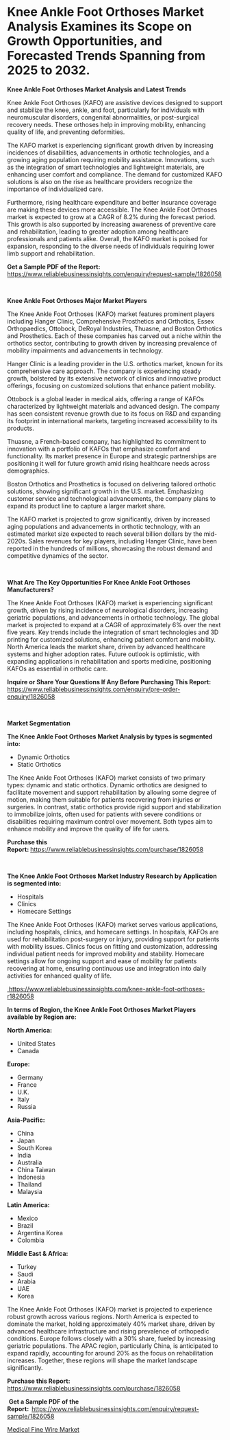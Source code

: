 <p><h1>Knee Ankle Foot Orthoses Market Analysis Examines its Scope on Growth Opportunities, and Forecasted Trends Spanning from 2025 to 2032.</h1></p><p><strong>Knee Ankle Foot Orthoses Market Analysis and Latest Trends</strong></p>
<p><p>Knee Ankle Foot Orthoses (KAFO) are assistive devices designed to support and stabilize the knee, ankle, and foot, particularly for individuals with neuromuscular disorders, congenital abnormalities, or post-surgical recovery needs. These orthoses help in improving mobility, enhancing quality of life, and preventing deformities.</p><p>The KAFO market is experiencing significant growth driven by increasing incidences of disabilities, advancements in orthotic technologies, and a growing aging population requiring mobility assistance. Innovations, such as the integration of smart technologies and lightweight materials, are enhancing user comfort and compliance. The demand for customized KAFO solutions is also on the rise as healthcare providers recognize the importance of individualized care.</p><p>Furthermore, rising healthcare expenditure and better insurance coverage are making these devices more accessible. The Knee Ankle Foot Orthoses market is expected to grow at a CAGR of 8.2% during the forecast period. This growth is also supported by increasing awareness of preventive care and rehabilitation, leading to greater adoption among healthcare professionals and patients alike. Overall, the KAFO market is poised for expansion, responding to the diverse needs of individuals requiring lower limb support and rehabilitation.</p></p>
<p><strong>Get a Sample PDF of the Report:&nbsp;</strong> <a href="https://www.reliablebusinessinsights.com/enquiry/request-sample/1826058?utm_campaign=2296&utm_medium=2&utm_source=Github&utm_content=ia&utm_term=03032025&utm_id=knee-ankle-foot-orthoses">https://www.reliablebusinessinsights.com/enquiry/request-sample/1826058</a></p>
<p>&nbsp;</p>
<p><strong>Knee Ankle Foot Orthoses Major Market Players</strong></p>
<p><p>The Knee Ankle Foot Orthoses (KAFO) market features prominent players including Hanger Clinic, Comprehensive Prosthetics and Orthotics, Essex Orthopaedics, Ottobock, DeRoyal Industries, Thuasne, and Boston Orthotics and Prosthetics. Each of these companies has carved out a niche within the orthotics sector, contributing to growth driven by increasing prevalence of mobility impairments and advancements in technology.</p><p>Hanger Clinic is a leading provider in the U.S. orthotics market, known for its comprehensive care approach. The company is experiencing steady growth, bolstered by its extensive network of clinics and innovative product offerings, focusing on customized solutions that enhance patient mobility.</p><p>Ottobock is a global leader in medical aids, offering a range of KAFOs characterized by lightweight materials and advanced design. The company has seen consistent revenue growth due to its focus on R&D and expanding its footprint in international markets, targeting increased accessibility to its products.</p><p>Thuasne, a French-based company, has highlighted its commitment to innovation with a portfolio of KAFOs that emphasize comfort and functionality. Its market presence in Europe and strategic partnerships are positioning it well for future growth amid rising healthcare needs across demographics.</p><p>Boston Orthotics and Prosthetics is focused on delivering tailored orthotic solutions, showing significant growth in the U.S. market. Emphasizing customer service and technological advancements, the company plans to expand its product line to capture a larger market share.</p><p>The KAFO market is projected to grow significantly, driven by increased aging populations and advancements in orthotic technology, with an estimated market size expected to reach several billion dollars by the mid-2020s. Sales revenues for key players, including Hanger Clinic, have been reported in the hundreds of millions, showcasing the robust demand and competitive dynamics of the sector.</p></p>
<p>&nbsp;</p>
<p><strong>What Are The Key Opportunities For Knee Ankle Foot Orthoses Manufacturers?</strong></p>
<p><p>The Knee Ankle Foot Orthoses (KAFO) market is experiencing significant growth, driven by rising incidence of neurological disorders, increasing geriatric populations, and advancements in orthotic technology. The global market is projected to expand at a CAGR of approximately 6% over the next five years. Key trends include the integration of smart technologies and 3D printing for customized solutions, enhancing patient comfort and mobility. North America leads the market share, driven by advanced healthcare systems and higher adoption rates. Future outlook is optimistic, with expanding applications in rehabilitation and sports medicine, positioning KAFOs as essential in orthotic care.</p></p>
<p><strong>Inquire or Share Your Questions If Any Before Purchasing This Report:</strong> <a href="https://www.reliablebusinessinsights.com/enquiry/pre-order-enquiry/1826058?utm_campaign=2296&utm_medium=2&utm_source=Github&utm_content=ia&utm_term=03032025&utm_id=knee-ankle-foot-orthoses">https://www.reliablebusinessinsights.com/enquiry/pre-order-enquiry/1826058</a></p>
<p>&nbsp;</p>
<p><strong>Market Segmentation</strong></p>
<p><strong>The Knee Ankle Foot Orthoses Market Analysis by types is segmented into:</strong></p>
<p><ul><li>Dynamic Orthotics</li><li>Static Orthotics</li></ul></p>
<p><p>The Knee Ankle Foot Orthoses (KAFO) market consists of two primary types: dynamic and static orthotics. Dynamic orthotics are designed to facilitate movement and support rehabilitation by allowing some degree of motion, making them suitable for patients recovering from injuries or surgeries. In contrast, static orthotics provide rigid support and stabilization to immobilize joints, often used for patients with severe conditions or disabilities requiring maximum control over movement. Both types aim to enhance mobility and improve the quality of life for users.</p></p>
<p><strong>Purchase this Report:&nbsp;</strong><a href="https://www.reliablebusinessinsights.com/purchase/1826058?utm_campaign=2296&utm_medium=2&utm_source=Github&utm_content=ia&utm_term=03032025&utm_id=knee-ankle-foot-orthoses">https://www.reliablebusinessinsights.com/purchase/1826058</a></p>
<p>&nbsp;</p>
<p><strong>The Knee Ankle Foot Orthoses Market Industry Research by Application is segmented into:</strong></p>
<p><ul><li>Hospitals</li><li>Clinics</li><li>Homecare Settings</li></ul></p>
<p><p>The Knee Ankle Foot Orthoses (KAFO) market serves various applications, including hospitals, clinics, and homecare settings. In hospitals, KAFOs are used for rehabilitation post-surgery or injury, providing support for patients with mobility issues. Clinics focus on fitting and customization, addressing individual patient needs for improved mobility and stability. Homecare settings allow for ongoing support and ease of mobility for patients recovering at home, ensuring continuous use and integration into daily activities for enhanced quality of life.</p></p>
<p><a href="https://www.reliablebusinessinsights.com/knee-ankle-foot-orthoses-r1826058?utm_campaign=2296&utm_medium=2&utm_source=Github&utm_content=ia&utm_term=03032025&utm_id=knee-ankle-foot-orthoses">&nbsp;https://www.reliablebusinessinsights.com/knee-ankle-foot-orthoses-r1826058</a></p>
<p><strong>In terms of Region, the Knee Ankle Foot Orthoses Market Players available by Region are:</strong></p>
<p>
    <p> <strong> North America: </strong>
        <ul>
            <li>United States</li>
            <li>Canada</li>
        </ul>
        </p> 
    <p> <strong> Europe: </strong>
        <ul>
            <li>Germany</li>
            <li>France</li>
            <li>U.K.</li>
            <li>Italy</li>
            <li>Russia</li>
        </ul>
        </p> 
    <p> <strong> Asia-Pacific: </strong>
        <ul>
            <li>China</li>
            <li>Japan</li>
            <li>South Korea</li>
            <li>India</li>
            <li>Australia</li>
            <li>China Taiwan</li>
            <li>Indonesia</li>
            <li>Thailand</li>
            <li>Malaysia</li>
        </ul>
        </p> 
    <p> <strong> Latin America: </strong>
        <ul>
            <li>Mexico</li>
            <li>Brazil</li>
            <li>Argentina Korea</li>
            <li>Colombia</li>
        </ul>
        </p> 
    <p> <strong> Middle East & Africa: </strong>
        <ul>
            <li>Turkey</li>
            <li>Saudi</li>
            <li>Arabia</li>
            <li>UAE</li>
            <li>Korea</li>
        </ul>
    </p>
    </p>
<p><p>The Knee Ankle Foot Orthoses (KAFO) market is projected to experience robust growth across various regions. North America is expected to dominate the market, holding approximately 40% market share, driven by advanced healthcare infrastructure and rising prevalence of orthopedic conditions. Europe follows closely with a 30% share, fueled by increasing geriatric populations. The APAC region, particularly China, is anticipated to expand rapidly, accounting for around 20% as the focus on rehabilitation increases. Together, these regions will shape the market landscape significantly.</p></p>
<p><strong>Purchase this Report: </strong><a href="https://www.reliablebusinessinsights.com/purchase/1826058?utm_campaign=2296&utm_medium=2&utm_source=Github&utm_content=ia&utm_term=03032025&utm_id=knee-ankle-foot-orthoses">https://www.reliablebusinessinsights.com/purchase/1826058</a></p>
<p>&nbsp;<strong>Get a Sample PDF of the Report:&nbsp;&nbsp;</strong><a href="https://www.reliablebusinessinsights.com/enquiry/request-sample/1826058?utm_campaign=2296&utm_medium=2&utm_source=Github&utm_content=ia&utm_term=03032025&utm_id=knee-ankle-foot-orthoses">https://www.reliablebusinessinsights.com/enquiry/request-sample/1826058</a></p>
<p><strong></strong></p>
<p><p><a href="https://github.com/ridchycarlas/Market-Research-Report-List-1/blob/main/medical-fine-wire-market.md?utm_campaign=2296&utm_medium=2&utm_source=Github&utm_content=ia&utm_term=03032025&utm_id=knee-ankle-foot-orthoses">Medical Fine Wire Market</a></p></p>